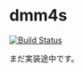dmm4s
=============

[![Build Status](https://travis-ci.org/daiksy/dmm4s.png?branch=master)](https://travis-ci.org/daiksy/dmm4s)

まだ実装途中です。